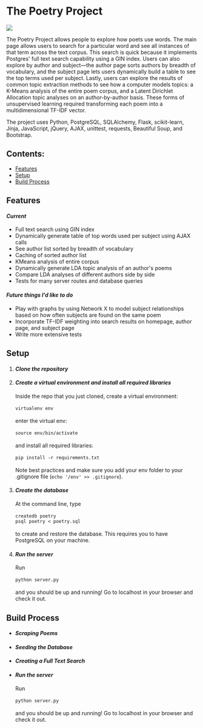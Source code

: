 <h1>The Poetry Project</h1>

![](http://g.recordit.co/0ro9r6KQ2X.gif)

<p>The Poetry Project allows people to explore how poets use words. The main page allows users to search for a particular word and see all instances of that term across the text corpus. This search is quick because it implements Postgres' full text search capability using a GIN index. Users can also explore by author and subject—the author page sorts authors by breadth of vocabulary, and the subject page lets users dynamically build a table to see the top terms used per subject. Lastly, users can explore the results of common topic extraction methods to see how a computer models topics: a K-Means analysis of the entire poem corpus, and a Latent Dirichlet Allocation topic analyses on an author-by-author basis. These forms of unsupervised learning required transforming each poem into a multidimensional TF-IDF vector.</p>
<p>The project uses Python, PostgreSQL, SQLAlchemy, Flask, scikit-learn, Jinja, JavaScript, jQuery, AJAX, unittest, requests, Beautiful Soup, and Bootstrap.</p>
<div>
<h2>Contents:</h2>
<ul>
<li><a href="#features">Features</a></li>
<li><a href="#setup">Setup</a></li>
<li><a href="#build-process">Build Process</a></li>
</ul>
</div>

<div>
<h2>Features</h2>
<h4><i>Current</i></h4>
<ul>
<li>Full text search using GIN index</li>
<li>Dynamically generate table of top words used per subject using AJAX calls</li>
<li>See author list sorted by breadth of vocabulary</li>
<li>Caching of sorted author list</li>
<li>KMeans analysis of entire corpus</li>
<li>Dynamically generate LDA topic analysis of an author's poems</li>
<li>Compare LDA analyses of different authors side by side</li>
<li>Tests for many server routes and database queries</li>
</ul>

<h4><i>Future things I'd like to do</i></h4>
<ul>
<li>Play with graphs by using Network X to model subject relationships based on how often subjects are found on the same poem</li>
<li>Incorporate TF-IDF weighting into search results on homepage, author page, and subject page</li>
<li>Write more extensive tests</li>
</ul>
</div>

<div>
<h2>Setup</h2>
<ol>
<li><h4><i>Clone the repository</i></h4></li>
<li><h4><i>Create a virtual environment and install all required libraries</i></h4>
<p>Inside the repo that you just cloned, create a virtual environment:<br/><br/><code>virtualenv env</code><br/><br/>enter the virtual env:<br/><br/><code>source env/bin/activate</code><br/><br/>and install all required libraries:<br/><br/><code>pip install -r requirements.txt</code><br/><br/> Note best practices and make sure you add your env folder to your .gitignore file (<code>echo '/env' >> .gitignore</code>).</p></li>
<li><h4><i>Create the database</i></h4>
<p>At the command line, type <br/><br/><code>createdb poetry</code><br/><code>psql poetry < poetry.sql</code><br/><br/> to create and restore the database. This requires you to have PostgreSQL on your machine.</p></li>
<li><h4><i>Run the server</i></h4>
<p>Run <br/><br/><code>python server.py</code><br/><br/>and you should be up and running! Go to localhost in your browser and check it out.</p></li>
</ol>

</div>

<div>
<h2>Build Process</h2>
<ul>
<li><h4><i>Scraping Poems</i></h4>
</li>
<li><h4><i>Seeding the Database</i></h4>
</li>
<li><h4><i>Creating a Full Text Search</i></h4>
</li>
<li><h4><i>Run the server</i></h4>
<p>Run <br/><br/><code>python server.py</code><br/><br/>and you should be up and running! Go to localhost in your browser and check it out.</p></li>
</ul>

</div>